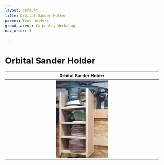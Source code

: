 ```yaml
---
layout: default
title: Orbital Sander Holder
parent: Tool Holders
grand_parent: Carpentry Workshop
nav_order: 3

---
```


# Orbital Sander Holder



|                           Orbital Sander Holder                            |
|:--------------------------------------------------------------------------:|
| <img alt="image" height="35%" src="/media/Sander Holder.jpg" width="35%"/> | 
